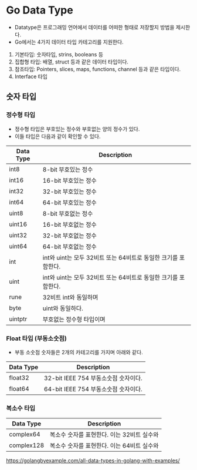 # Go Data Type

- Datatype은 프로그래밍 언어에서 데이터를 어떠한 형태로 저장할지 방법을 제시한다. 
- Go에서는 4가지 데이터 타입 카테고리를 지원한다. 

1. 기본타입: 숫자타입, strins, booleans 등
2. 집합형 타입: 배열, struct 등과 같은 데이터 타입이다. 
3. 참조타입: Pointers, slices, maps, functions, channel 등과 같은 타입이다. 
4. Interface 타입 

## 숫자 타입 

### 정수형 타입 

- 정수형 타입은 부호있는 정수와 부호없는 양의 정수가 있다. 
- 이들 타입은 다음과 같이 확인할 수 있다. 

|Data Type|Description|
|---|---|
|int8|	8-bit 부호있는 정수 |
|int16|	16-bit 부호있는 정수|
|int32|	32-bit 부호있는 정수|
|int64|	64-bit 부호있는 정수|
|uint8|	8-bit 부호없는 정수|
|uint16|	16-bit 부호없는 정수|
|uint32|	32-bit 부호없는 정수|
|uint64|	64-bit 부호없는 정수|
|int| int와 uint는 모두 32비트 또는 64비트로 동일한 크기를 포함한다. |
|uint|	int와 uint는 모두 32비트 또는 64비트로 동일한 크기를 포함한다. |
|rune|	32비트 int와 동일하며| 유니코드 코드 포인트도 나타낸다. |
|byte|	uint와 동일하다. |
|uintptr|	부호없는 정수형 타입이며| 너비는 정의하지 않았지만| 포인터 값의 모든 비트를 저장할 수 있다. |

### Float 타입 (부동소숫점)

- 부동 소숫점 숫자들은 2개의 카테고리를 가지며 아래와 같다. 

|Data Type|Description|
|---|---|
|float32|	32-bit IEEE 754 부동소숫점 숫자이다. |
|float64|	64-bit IEEE 754 부동소숫점 숫자이다. |

### 복소수 타입 

|Data Type	|Description|
|---|---|
|complex64|	복소수 숫자를 표현한다. 이는 32비트 실수와| 허수로 구성된다. |
|complex128|	복소수 숫자를 표현한다. 이는 64비트 실수와| 허수로 구성된다. |

https://golangbyexample.com/all-data-types-in-golang-with-examples/